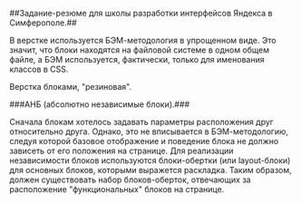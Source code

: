 ##Задание-резюме для школы разработки интерфейсов Яндекса в Симферополе.##

В верстке используется БЭМ-методология в упрощенном виде. Это значит, что блоки находятся на файловой системе в одном общем файле, а БЭМ используется, фактически, только для именования классов в CSS.

Верстка блоками, "резиновая".


###АНБ (абсолютно независимые блоки).###

Сначала блокам хотелось задавать параметры расположения друг относительно друга. Однако, это не вписывается в БЭМ-методологию, следуя которой базовое отображение и поведение блока не должно зависеть от его положения на странице.
Для реализации независимости блоков используются блоки-обертки (или layout-блоки) для основных блоков, которыми выражется раскладка.
Таким образом, должен существовать набор блоков-оберток, отвечающих за расположение "функциональных" блоков на странице.
